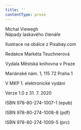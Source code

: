```yaml
---
title: ''
contentType: prose
---
```


<section>

Michal Viewegh  
Nápady laskavého čtenáře

</section>

<section>

Ilustrace na obálce z Pixabay.com

Redakce Markéta Teuchnerová

</section>

<section>

Vydala Městská knihovna v Praze

Mariánské nám. 1, 115 72 Praha 1

</section>

<section>

V MKP 1. elektronické vydání

Verze 1.0 z 31. 7. 2020

</section>

<section>

ISBN 978-80-274-1007-1 (epub)

ISBN 978-80-274-1008-8 (pdf)

ISBN 978-80-274-1009-5 (prc)

</section>
